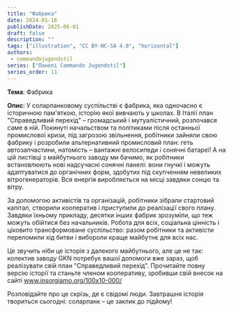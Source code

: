```yaml
---
title: "Фабрика"
date: 2024-01-16
publishDate: 2025-06-01
draft: false
description: ""
tags: ["illustration", "CC BY-NC-SA 4.0", "horizontal"]
authors:
 - commandojugendstil
series: ["Панелі Commando Jugendstil"]
series_order: 11
---
```


**Тема**: 
Фабрика

**Опис**:
У соларпанковому суспільстві є фабрика, яка одночасно є історичною пам'яткою, історію якої вивчають у школах. В Італії план "Справедливий перехід" – громадський і мутуалістичний, розпочався саме в ній. Покинуті начальством та політиками після останньої промислової кризи, під загрозою звільнення, робітники зайняли свою фабрику і розробили альтернативний промисловий план: геть автозапчастини, натомість – вантажні велосипеди і сонячні батареї!
А на цій листівці з майбутнього заводу ми бачимо, як робітники встановлюють нові надсучасні сонячні панелі: вони гнучкі і можуть адаптуватися до органічних форм, здобутих під скупченням невеликих вітрогенераторів. Вся енергія виробляється на місці завдяки сонцю та вітру.

За допомогою активістів та організацій, робітники зібрали стартовий капітал, створили кооператив і приступили до реалізації свого плану. Завдяки їхньому прикладу, десятки інших фабрик зрозуміли, що теж можуть обійтися без начальників. Робота для всіх, соціальна цінність і ціковито трансформоване суспільство: разом робітники та активісти переломили хід битви і вибороли краще майбутнє для всіх нас.

Це звучить ніби це історія з далекого майбутнього, але це не так: колектив заводу GKN потребує вашої допомоги вже зараз, щоб реалізувати свій план "Справедливий перехід". Прочитайте повну версію історії та станьте членом кооперативу, зробивши свій внесок на сайті www.insorgiamo.org/100x10-000/

Розповідайте про це скрізь, де є свідомі люди.
Завтрашня історія твориться сьогодні: соларпанк – це заклик до підйому!
